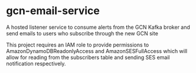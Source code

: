 # gcn-email-service
A hosted listener service to consume alerts from the GCN Kafka broker and send emails to users who subscribe through the new GCN site 

This project requires an IAM role to provide permissions to AmazonDynamoDBReadonlyAccess and AmazonSESFullAccess which will allow for reading from the subscribers table and sending SES email notification respectively.  